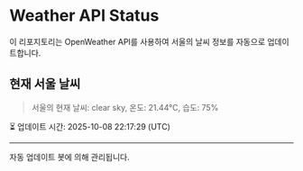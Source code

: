 
# Weather API Status

이 리포지토리는 OpenWeather API를 사용하여 서울의 날씨 정보를 자동으로 업데이트합니다.

## 현재 서울 날씨
> 서울의 현재 날씨: clear sky, 온도: 21.44°C, 습도: 75%

⏳ 업데이트 시간: 2025-10-08 22:17:29 (UTC)

---
자동 업데이트 봇에 의해 관리됩니다.

